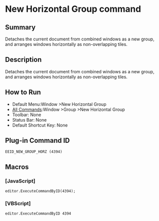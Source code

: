 # New Horizontal Group command

## Summary

Detaches the current document from combined windows as a new group, and arranges windows horizontally as non-overlapping tiles.

## Description

Detaches the current document from combined windows as a new group, and arranges windows horizontally as non-overlapping tiles.

## How to Run

- Default Menu:Window \>New Horizontal Group
- [All Commands](../tools/all_commands):Window \>Group \>New Horizontal Group
- Toolbar: None
- Status Bar: None
- Default Shortcut Key: None

## Plug-in Command ID

```
EEID_NEW_GROUP_HORZ (4394)```

## Macros

### \[JavaScript\]

```
editor.ExecuteCommandByID(4394);
```

### \[VBScript\]

```
editor.ExecuteCommandByID 4394
```
